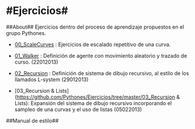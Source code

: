 #Ejercicios#
=======

##About##
Ejercicios dentro del proceso de aprendizaje propuestos en el grupo Pythones.

* [00_ScaleCurves](https://github.com/Pythones/Ejercicios/tree/master/00_ScaleCurves) : Ejercicios de escalado repetitivo de una curva.

* [01_Walker](https://github.com/Pythones/Ejercicios/tree/master/01_Walker) : Definición de agente con movimiento aleatorio y trazado de curso. (22012013)

* [02_Recursion](https://github.com/Pythones/Ejercicios/tree/master/02_Recursion) : Definición de sistema de dibujo recursivo, al estilo de los llamados L-system (29012013)

* [03_Recursion & Lists](https://github.com/Pythones/Ejercicios/tree/master/03_Recursion & Lists): Expansión del sistema de dibujo recursivo incorporando el sampleo de una curvas y el uso de listas (05022013)

##Manual de estilo##
